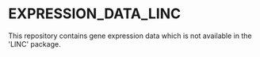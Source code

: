 # EXPRESSION_DATA_LINC
This repository contains gene expression data which is not available in the 'LINC' package.
